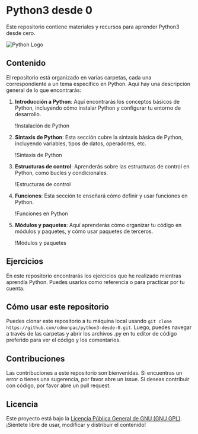 # Python3 desde 0

Este repositorio contiene materiales y recursos para aprender Python3 desde cero.

![Python Logo](https://github.com/cdmonpac/python3-desde-0/assets/127354610/abad8759-f3f5-4c2b-8685-28792432cd73)

## Contenido

El repositorio está organizado en varias carpetas, cada una correspondiente a un tema específico en Python. Aquí hay una descripción general de lo que encontrarás:

1. **Introducción a Python**: Aquí encontrarás los conceptos básicos de Python, incluyendo cómo instalar Python y configurar tu entorno de desarrollo.

    !Instalación de Python

2. **Sintaxis de Python**: Esta sección cubre la sintaxis básica de Python, incluyendo variables, tipos de datos, operadores, etc.

    !Sintaxis de Python

3. **Estructuras de control**: Aprenderás sobre las estructuras de control en Python, como bucles y condicionales.

    !Estructuras de control

4. **Funciones**: Esta sección te enseñará cómo definir y usar funciones en Python.

    !Funciones en Python

5. **Módulos y paquetes**: Aquí aprenderás cómo organizar tu código en módulos y paquetes, y cómo usar paquetes de terceros.

    !Módulos y paquetes

## Ejercicios

En este repositorio encontrarás los ejercicios que he realizado mientras aprendía Python. Puedes usarlos como referencia o para practicar por tu cuenta.

## Cómo usar este repositorio

Puedes clonar este repositorio a tu máquina local usando `git clone https://github.com/cdmonpac/python3-desde-0.git`. Luego, puedes navegar a través de las carpetas y abrir los archivos .py en tu editor de código preferido para ver el código y los comentarios.

## Contribuciones

Las contribuciones a este repositorio son bienvenidas. Si encuentras un error o tienes una sugerencia, por favor abre un issue. Si deseas contribuir con código, por favor abre un pull request.

## Licencia

Este proyecto está bajo la [Licencia Pública General de GNU (GNU GPL)](https://www.gnu.org/licenses/gpl-3.0.html). ¡Siéntete libre de usar, modificar y distribuir el contenido!
